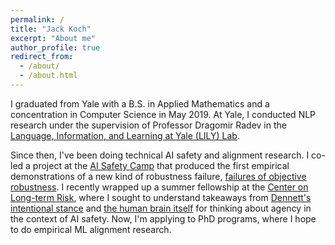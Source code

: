 ```yaml
---
permalink: /
title: "Jack Koch"
excerpt: "About me"
author_profile: true
redirect_from:
  - /about/
  - /about.html
---
```


I graduated from Yale with a B.S. in Applied Mathematics and a concentration in Computer Science in May 2019. At Yale, I conducted NLP research under the supervision of Professor Dragomir Radev in the [Language, Information, and Learning at Yale (LILY) Lab](https://yale-lily.github.io/).

Since then, I've been doing technical AI safety and alignment research. I co-led a project at the [AI Safety Camp](https://aisafety.camp) that produced the first empirical demonstrations of a new kind of robustness failure, [failures of objective robustness](https://arxiv.org/abs/2105.14111). I recently wrapped up a summer fellowship at the [Center on Long-term Risk](https://longtermrisk.org), where I sought to understand takeaways from [Dennett's intentional stance](https://www.alignmentforum.org/posts/jHSi6BwDKTLt5dmsG/grokking-the-intentional-stance) and [the human brain itself](https://www.alignmentforum.org/posts/6chtMKXpLcJ26t7n5/integrating-three-models-of-human-cognition) for thinking about agency in the context of AI safety. Now, I'm applying to PhD programs, where I hope to do empirical ML alignment research.
